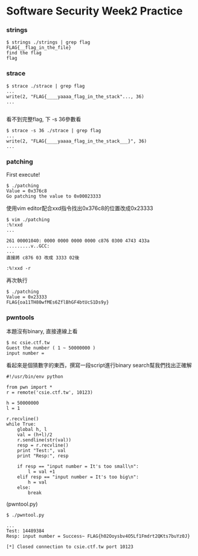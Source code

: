 # Software Security Week2 Practice

### strings
```
$ strings ./strings | grep flag
FLAG{__flag_in_the_file}
find the flag
flag

```

### strace
```
$ strace ./strace | grep flag
...
write(2, "FLAG{____yaaaa_flag_in_the_stack"..., 36)
...
    
```
看不到完整flag, 下 -s 36參數看
```
$ strace -s 36 ./strace | grep flag
...
write(2, "FLAG{____yaaaa_flag_in_the_stack___}", 36)
...
```

### patching
First execute!
```
$ ./patching
Value = 0x376c8
Go patching the value to 0x00023333
```
使用vim editor配合xxd指令找出0x376c8的位置改成0x23333
```
$ vim ./patching
:%!xxd 
...

261 00001040: 0000 0000 0000 0000 c876 0300 4743 433a  .........v..GCC:
...
直接將 c876 03 改成 3333 02後

:%!xxd -r 

```
再次執行
```
$ ./patching
Value = 0x23333
FLAG{oa11TH80wfMEs6ZflBhGF4btUcS1Ds9y}
```

### pwntools
本題沒有binary, 直接連線上看
```
$ nc csie.ctf.tw 
Guest the number ( 1 ~ 50000000 )
input number =
```
看起來是個猜數字的東西，撰寫一段script進行binary search幫我們找出正確解

```python=
#!/usr/bin/env python

from pwn import *
r = remote('csie.ctf.tw', 10123)

h = 50000000
l = 1

r.recvline()
while True:
    global h, l
    val = (h+l)/2
    r.sendline(str(val))
    resp = r.recvline()
    print "Test:", val
    print "Resp:", resp

    if resp == "input number = It's too small\n":
        l = val +1
    elif resp == "input number = It's too big\n":
        h = val
    else:
        break

```
(pwntool.py)

```
$ ./pwntool.py

...
Test: 14489384
Resp: input number = Success~ FLAG{h02Ooysbv4O5Lf1Fmdrt2QKts7buYz0J}

[*] Closed connection to csie.ctf.tw port 10123
```
